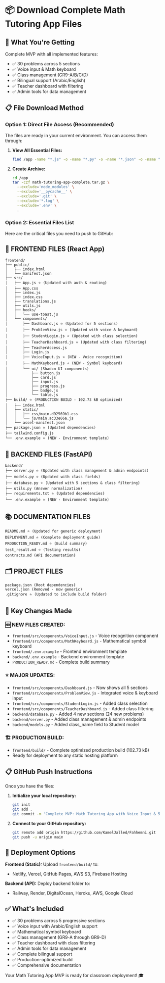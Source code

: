 # 📦 Download Complete Math Tutoring App Files

## 🎯 What You're Getting
Complete MVP with all implemented features:
- ✅ 30 problems across 5 sections
- ✅ Voice input & Math keyboard  
- ✅ Class management (GR9-A/B/C/D)
- ✅ Bilingual support (Arabic/English)
- ✅ Teacher dashboard with filtering
- ✅ Admin tools for data management

## 📋 File Download Method

### Option 1: Direct File Access (Recommended)
The files are ready in your current environment. You can access them through:

1. **View All Essential Files:**
   ```bash
   find /app -name "*.js" -o -name "*.py" -o -name "*.json" -o -name "*.md" -o -name "*.html" -o -name "*.css" -o -name "*.txt" | grep -v node_modules | grep -v __pycache__ | sort
   ```

2. **Create Archive:**
   ```bash
   cd /app
   tar -czf math-tutoring-app-complete.tar.gz \
     --exclude='node_modules' \
     --exclude='__pycache__' \
     --exclude='.git' \
     --exclude='*.log' \
     --exclude='.env' \
     .
   ```

### Option 2: Essential Files List
Here are the critical files you need to push to GitHub:

## 📁 FRONTEND FILES (React App)
```
frontend/
├── public/
│   ├── index.html
│   └── manifest.json
├── src/
│   ├── App.js ⭐ (Updated with auth & routing)
│   ├── App.css
│   ├── index.js
│   ├── index.css
│   ├── translations.js
│   ├── utils.js
│   ├── hooks/
│   │   └── use-toast.js
│   └── components/
│       ├── Dashboard.js ⭐ (Updated for 5 sections)
│       ├── ProblemView.js ⭐ (Updated with voice & keyboard)
│       ├── StudentLogin.js ⭐ (Updated with class selection)
│       ├── TeacherDashboard.js ⭐ (Updated with class filtering)
│       ├── TeacherAccess.js
│       ├── Login.js
│       ├── VoiceInput.js ⭐ (NEW - Voice recognition)
│       ├── MathKeyboard.js ⭐ (NEW - Symbol keyboard)
│       └── ui/ (Shadcn UI components)
│           ├── button.js
│           ├── card.js
│           ├── input.js
│           ├── progress.js
│           ├── badge.js
│           └── table.js
├── build/ ⭐ (PRODUCTION BUILD - 102.73 kB optimized)
│   ├── index.html
│   ├── static/
│   │   ├── css/main.d92569b1.css
│   │   └── js/main.ac33e66a.js
│   └── asset-manifest.json
├── package.json ⭐ (Updated dependencies)
├── tailwind.config.js
└── .env.example ⭐ (NEW - Environment template)
```

## 🔧 BACKEND FILES (FastAPI)
```
backend/
├── server.py ⭐ (Updated with class management & admin endpoints)
├── models.py ⭐ (Updated with class fields)
├── database.py ⭐ (Updated with 5 sections & class filtering)
├── utils.py (Answer normalization)
├── requirements.txt ⭐ (Updated dependencies)
└── .env.example ⭐ (NEW - Environment template)
```

## 📚 DOCUMENTATION FILES
```
README.md ⭐ (Updated for generic deployment)
DEPLOYMENT.md ⭐ (Complete deployment guide)
PRODUCTION_READY.md ⭐ (Build summary)
test_result.md ⭐ (Testing results)
contracts.md (API documentation)
```

## 🗂️ PROJECT FILES
```
package.json (Root dependencies)
vercel.json (Removed - now generic)
.gitignore ⭐ (Updated to include build folder)
```

## 🎯 Key Changes Made

### 🆕 NEW FILES CREATED:
- `frontend/src/components/VoiceInput.js` - Voice recognition component
- `frontend/src/components/MathKeyboard.js` - Mathematical symbol keyboard
- `frontend/.env.example` - Frontend environment template
- `backend/.env.example` - Backend environment template
- `PRODUCTION_READY.md` - Complete build summary

### ⭐ MAJOR UPDATES:
- `frontend/src/components/Dashboard.js` - Now shows all 5 sections
- `frontend/src/components/ProblemView.js` - Integrated voice & keyboard input
- `frontend/src/components/StudentLogin.js` - Added class selection
- `frontend/src/components/TeacherDashboard.js` - Added class filtering
- `backend/database.py` - Added 4 new sections (24 new problems)
- `backend/server.py` - Added class management & admin endpoints
- `backend/models.py` - Added class_name field to Student model

### 🏗️ PRODUCTION BUILD:
- `frontend/build/` - Complete optimized production build (102.73 kB)
- Ready for deployment to any static hosting platform

## 📋 GitHub Push Instructions

Once you have the files:

1. **Initialize your local repository:**
   ```bash
   git init
   git add .
   git commit -m "Complete MVP: Math Tutoring App with Voice Input & 5 Sections"
   ```

2. **Connect to your GitHub repository:**
   ```bash
   git remote add origin https://github.com/KamelJalled/Fahhemni.git
   git push -u origin main
   ```

## 🚀 Deployment Options

**Frontend (Static):** Upload `frontend/build/` to:
- Netlify, Vercel, GitHub Pages, AWS S3, Firebase Hosting

**Backend (API):** Deploy backend folder to:
- Railway, Render, DigitalOcean, Heroku, AWS, Google Cloud

## ✅ What's Included
- ✅ 30 problems across 5 progressive sections
- ✅ Voice input with Arabic/English support
- ✅ Mathematical symbol keyboard
- ✅ Class management (GR9-A through GR9-D)
- ✅ Teacher dashboard with class filtering
- ✅ Admin tools for data management
- ✅ Complete bilingual support
- ✅ Production-optimized build
- ✅ Comprehensive documentation

Your Math Tutoring App MVP is ready for classroom deployment! 🎓
